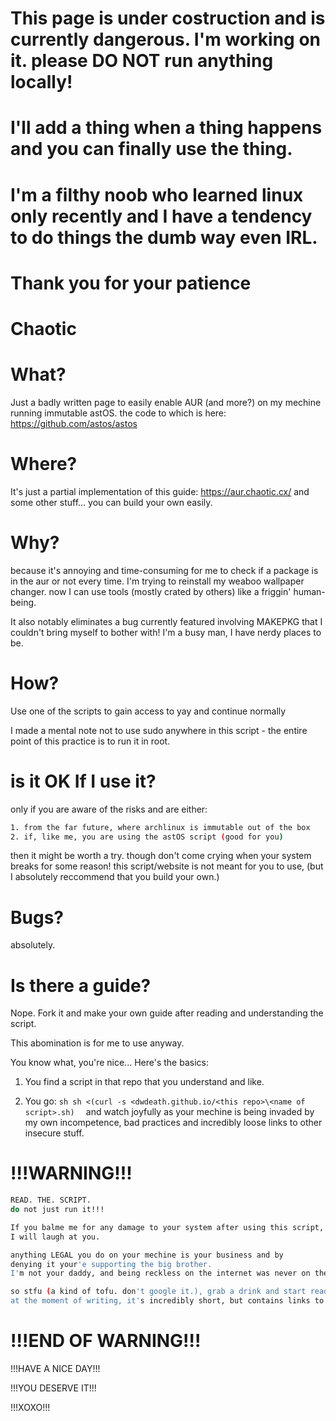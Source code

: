 # This page is under costruction and is currently dangerous. I'm working on it. please DO NOT run anything locally!
# I'll add a thing when a thing happens and you can finally use the thing.
# I'm a filthy noob who learned linux only recently and I have a tendency to do things the dumb way even IRL.
# Thank you for your patience
# 
# Chaotic
# What?
Just a badly written page to easily enable AUR (and more?) on my mechine running immutable astOS.
the code to which is here: https://github.com/astos/astos

# Where?
It's just a partial implementation of this guide:
https://aur.chaotic.cx/ and some other stuff... 
you can build your own easily.

# Why?
because it's annoying and time-consuming for me to check if a package is in the aur or not every time. I'm trying to reinstall my weaboo wallpaper changer.
now I can use tools (mostly crated by others) like a friggin' human-being.

It also notably eliminates a bug currently featured involving MAKEPKG that I couldn't bring myself to bother with!
I'm a busy man, I have nerdy places to be.

# How?
Use one of the scripts to gain access
to yay and continue normally

I made a mental note not to use sudo
anywhere in this script - the entire point
of this practice is to run it in root.

# is it OK If I use it?
only if you are aware of the risks and are either:
```sh
1. from the far future, where archlinux is immutable out of the box
2. if, like me, you are using the astOS script (good for you)
```
then it might be worth a try.
though don't come crying when your system breaks for some reason!
this script/website is not meant for you to use,
(but I absolutely reccommend that you build your own.)

# Bugs? 
absolutely. 

# Is there a guide?
Nope. Fork it and make your own guide
after reading and understanding the script.

This abomination is for me to use anyway.

You know what, you're nice... Here's the basics:
1. You find a script in that repo that you understand and like. 

2. You go:
``sh
sh <(curl -s <dwdeath.github.io/<this repo>\<name of script>.sh) 
`` 
and watch joyfully as your mechine is being invaded
by my own incompetence, bad practices and incredibly loose
links to other insecure stuff. 

# !!!WARNING!!!
```sh
READ. THE. SCRIPT.
do not just run it!!!

If you balme me for any damage to your system after using this script,
I will laugh at you.

anything LEGAL you do on your mechine is your business and by
denying it your'e supporting the big brother.
I'm not your daddy, and being reckless on the internet was never on the table.

so stfu (a kind of tofu. don't google it.), grab a drink and start reading the script.
at the moment of writing, it's incredibly short, but contains links to other scripts. 
```
# !!!END OF WARNING!!!

!!!HAVE A NICE DAY!!!

!!!YOU DESERVE IT!!!

!!!XOXO!!!

